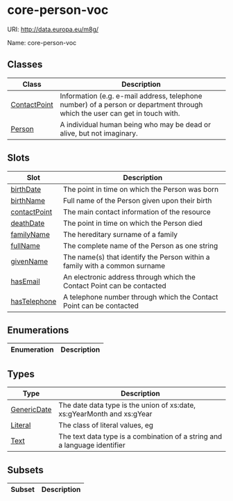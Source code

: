# core-person-voc



URI: http://data.europa.eu/m8g/

Name: core-person-voc



## Classes

| Class | Description |
| --- | --- |
| [ContactPoint](ContactPoint.md) | Information (e.g. e-mail address, telephone number) of a person or department through which the user can get in touch with. |
| [Person](Person.md) | A individual human being who may be dead or alive, but not imaginary. |



## Slots

| Slot | Description |
| --- | --- |
| [birthDate](birthDate.md) | The point in time on which the Person was born |
| [birthName](birthName.md) | Full name of the Person given upon their birth |
| [contactPoint](contactPoint.md) | The main contact information of the resource |
| [deathDate](deathDate.md) | The point in time on which the Person died |
| [familyName](familyName.md) | The hereditary surname of a family |
| [fullName](fullName.md) | The complete name of the Person as one string |
| [givenName](givenName.md) | The name(s) that identify the Person within a family with a common surname |
| [hasEmail](hasEmail.md) | An electronic address through which the Contact Point can be contacted |
| [hasTelephone](hasTelephone.md) | A telephone number through which the Contact Point can be contacted |


## Enumerations

| Enumeration | Description |
| --- | --- |


## Types

| Type | Description |
| --- | --- |
| [GenericDate](GenericDate.md) | The date data type is the union of xs:date, xs:gYearMonth and xs:gYear |
| [Literal](Literal.md) | The class of literal values, eg |
| [Text](Text.md) | The text data type is a combination of a string and a language identifier |


## Subsets

| Subset | Description |
| --- | --- |
